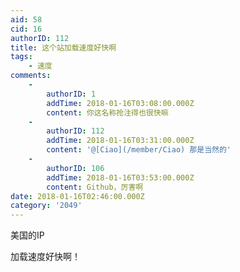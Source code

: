 ```yaml
---
aid: 58
cid: 16
authorID: 112
title: 这个站加载速度好快啊
tags:
    - 速度
comments:
    -
        authorID: 1
        addTime: 2018-01-16T03:08:00.000Z
        content: 你这名称抢注得也很快嘛
    -
        authorID: 112
        addTime: 2018-01-16T03:31:00.000Z
        content: '@[Ciao](/member/Ciao) 那是当然的'
    -
        authorID: 106
        addTime: 2018-01-16T03:53:00.000Z
        content: Github，厉害啊
date: 2018-01-16T02:46:00.000Z
category: '2049'
---
```


美国的IP

加载速度好快啊！
